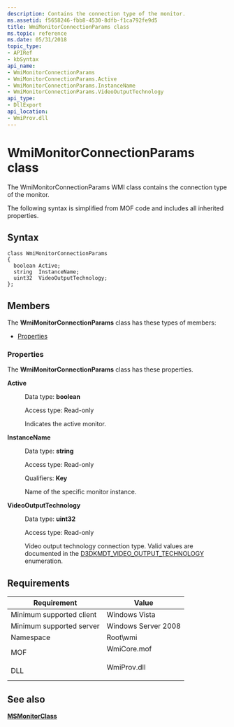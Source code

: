 ```yaml
---
description: Contains the connection type of the monitor.
ms.assetid: f5658246-fbb8-4530-8dfb-f1ca792fe9d5
title: WmiMonitorConnectionParams class
ms.topic: reference
ms.date: 05/31/2018
topic_type: 
- APIRef
- kbSyntax
api_name: 
- WmiMonitorConnectionParams
- WmiMonitorConnectionParams.Active
- WmiMonitorConnectionParams.InstanceName
- WmiMonitorConnectionParams.VideoOutputTechnology
api_type: 
- DllExport
api_location: 
- WmiProv.dll
---
```


# WmiMonitorConnectionParams class

The WmiMonitorConnectionParams WMI class contains the connection type of the monitor.

The following syntax is simplified from MOF code and includes all inherited properties.

## Syntax

``` syntax
class WmiMonitorConnectionParams
{
  boolean Active;
  string  InstanceName;
  uint32  VideoOutputTechnology;
};
```

## Members

The **WmiMonitorConnectionParams** class has these types of members:

-   [Properties](#properties)

### Properties

The **WmiMonitorConnectionParams** class has these properties.

<dl> <dt>

**Active**
</dt> <dd> <dl> <dt>

Data type: **boolean**
</dt> <dt>

Access type: Read-only
</dt> </dl>

Indicates the active monitor.

</dd> <dt>

**InstanceName**
</dt> <dd> <dl> <dt>

Data type: **string**
</dt> <dt>

Access type: Read-only
</dt> <dt>

Qualifiers: **Key**
</dt> </dl>

Name of the specific monitor instance.

</dd> <dt>

**VideoOutputTechnology**
</dt> <dd> <dl> <dt>

Data type: **uint32**
</dt> <dt>

Access type: Read-only
</dt> </dl>

Video output technology connection type. Valid values are documented in the [D3DKMDT\_VIDEO\_OUTPUT\_TECHNOLOGY](https://msdn.microsoft.com/library/ms794498.aspx) enumeration.

</dd> </dl>

## Requirements



| Requirement | Value |
|-------------------------------------|----------------------------------------------------------------------------------------|
| Minimum supported client<br/> | Windows Vista<br/>                                                               |
| Minimum supported server<br/> | Windows Server 2008<br/>                                                         |
| Namespace<br/>                | Root\\wmi<br/>                                                                   |
| MOF<br/>                      | <dl> <dt>WmiCore.mof</dt> </dl> |
| DLL<br/>                      | <dl> <dt>WmiProv.dll</dt> </dl> |



## See also

<dl> <dt>

[**MSMonitorClass**](msmonitorclass.md)
</dt> </dl>

 

 




